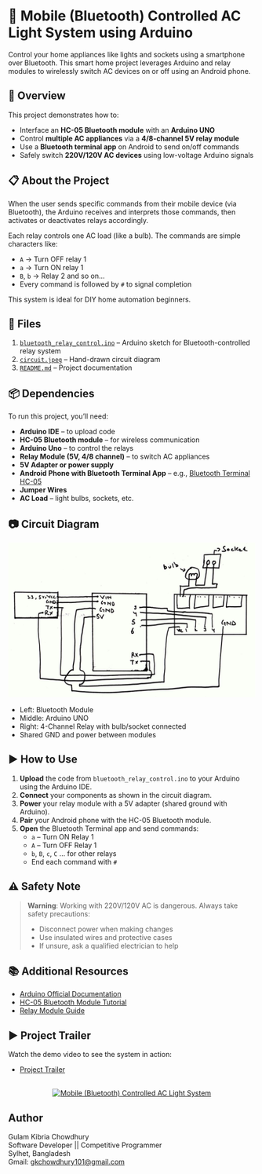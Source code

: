 # 🔌 Mobile (Bluetooth) Controlled AC Light System using Arduino

Control your home appliances like lights and sockets using a smartphone over Bluetooth. This smart home project leverages Arduino and relay modules to wirelessly switch AC devices on or off using an Android phone.

## 🧠 Overview

This project demonstrates how to:

- Interface an **HC-05 Bluetooth module** with an **Arduino UNO**
- Control **multiple AC appliances** via a **4/8-channel 5V relay module**
- Use a **Bluetooth terminal app** on Android to send on/off commands
- Safely switch **220V/120V AC devices** using low-voltage Arduino signals

## 📋 About the Project

When the user sends specific commands from their mobile device (via Bluetooth), the Arduino receives and interprets those commands, then activates or deactivates relays accordingly.

Each relay controls one AC load (like a bulb). The commands are simple characters like:

- `A` → Turn OFF relay 1
- `a` → Turn ON relay 1
- `B`, `b` → Relay 2 and so on...
- Every command is followed by `#` to signal completion

This system is ideal for DIY home automation beginners.

## 📁 Files

1. [`bluetooth_relay_control.ino`](bluetooth_relay_control.ino) – Arduino sketch for Bluetooth-controlled relay system
2. [`circuit.jpeg`](circuit-1536x960.jpeg) – Hand-drawn circuit diagram
3. [`README.md`](README.md) – Project documentation

## 📦 Dependencies

To run this project, you’ll need:

- **Arduino IDE** – to upload code
- **HC-05 Bluetooth module** – for wireless communication
- **Arduino Uno** – to control the relays
- **Relay Module (5V, 4/8 channel)** – to switch AC appliances
- **5V Adapter or power supply**
- **Android Phone with Bluetooth Terminal App** – e.g., [Bluetooth Terminal HC-05](https://play.google.com/store/apps/details?id=project.bluetoothterminal)
- **Jumper Wires**
- **AC Load** – light bulbs, sockets, etc.

## 📷 Circuit Diagram

![Circuit Diagram](circuit.jpeg)

- Left: Bluetooth Module
- Middle: Arduino UNO
- Right: 4-Channel Relay with bulb/socket connected
- Shared GND and power between modules

## ▶️ How to Use

1. **Upload** the code from `bluetooth_relay_control.ino` to your Arduino using the Arduino IDE.
2. **Connect** your components as shown in the circuit diagram.
3. **Power** your relay module with a 5V adapter (shared ground with Arduino).
4. **Pair** your Android phone with the HC-05 Bluetooth module.
5. **Open** the Bluetooth Terminal app and send commands:
   - `a` – Turn ON Relay 1
   - `A` – Turn OFF Relay 1
   - `b`, `B`, `c`, `C` ... for other relays
   - End each command with `#`

## ⚠️ Safety Note

> **Warning**: Working with 220V/120V AC is dangerous. Always take safety precautions:
>
> - Disconnect power when making changes
> - Use insulated wires and protective cases
> - If unsure, ask a qualified electrician to help

## 📚 Additional Resources

- [Arduino Official Documentation](https://www.arduino.cc/en/Guide/HomePage)
- [HC-05 Bluetooth Module Tutorial](https://howtomechatronics.com/tutorials/arduino/arduino-bluetooth-control-leds-hc-05/)
- [Relay Module Guide](https://randomnerdtutorials.com/guide-for-relay-module-with-arduino/)

## ▶️ Project Trailer

Watch the demo video to see the system in action:

- [Project Trailer](https://www.youtube.com/watch?v=dhyj6yaYwlc)<br><br>
<div align="center">
  <a href="https://www.youtube.com/watch?v=dhyj6yaYwlc" target="_blank">
    <img src="https://img.youtube.com/vi/dhyj6yaYwlc/2.jpg" alt="Mobile (Bluetooth) Controlled AC Light System" width="800" height="450" />
  </a>
</div>

## Author

Gulam Kibria Chowdhury<br>
Software Developer || Competitive Programmer<br>
Sylhet, Bangladesh<br>
Gmail: gkchowdhury101@gmail.com<br>
